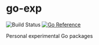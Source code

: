 # go-exp

![Build Status](https://github.com/cagedmantis/go-exp/actions/workflows/github-actions-go.yml/badge.svg)
[![Go Reference](https://pkg.go.dev/badge/argc.dev/go-exp.svg)](https://pkg.go.dev/argc.dev/go-exp)

Personal experimental Go packages
